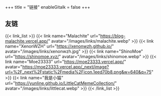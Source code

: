 +++
title = "链接"
enableGitalk = false
+++

## 友链
{{< link_list >}}
    {{< link name="Malachite" url="https://blog-malachite.vercel.app/" avatar="/images/links/malachite.webp" >}}
    {{< link name="XenonWZH" url="https://xenonwzh.github.io/" avatar="/images/links/xenonwzh.jpg" >}}
    {{< link name="ShinoMoe" url="https://shinomoe.xyz/" avatar="/images/links/shinomoe.webp" >}}
    {{< link name="Moe23333" url="https://moe23333.vercel.app/" avatar="https://moe23333.vercel.app/_next/image?url=%2F_next%2Fstatic%2Fmedia%2Ficon.1eed70b8.png&w=640&q=75" >}}
    {{< link name="我是小猫" url="https://yunline.github.io/LittleCatMemeCollection/" avatar="/images/links/littlecat.webp" >}}
{{< /link_list >}}